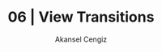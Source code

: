 ---
title: 06 | View Transitions 
author: Akansel Cengiz
authorContact: akcengiz@gmx.de
pubDate: 2023-12-22
description: "Warum ich mich gegen View Transitions entschieden habe."
image:
    src: "/src/images/transitions.png"
    alt: "The word astro against an illustration of planets and stars."
tags: ["Transitions"]
relatedPosts: ["post-2"]

---